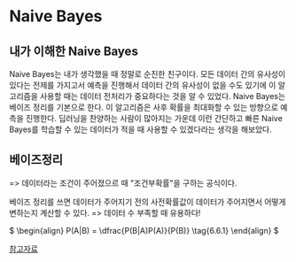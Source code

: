 # Naive Bayes

## 내가 이해한 Naive Bayes

Naive Bayes는 내가 생각했을 때 정말로 순진한 친구이다. 모든 데이터 간의 유사성이 있다는 전제를 가지고서 예측을 진행해서 데이터 간의 유사성이 없을 수도 있기에 이 알고리즘을 사용할 때는 데이터 전처리가 중요하다는 것을 알 수 있었다. Naive Bayes는 베이즈 정리를 기본으로 한다. 이 알고리즘은 사후 확률을 최대화할 수 있는 방향으로 예측을 진행한다. 딥러닝을 찬양하는 사람이 많아지는 가운데 이런 간단하고 빠른 Naive Bayes를 학습할 수 있는 데이터가 적을 때 사용할 수 있겠다라는 생각을 해보았다.

## 베이즈정리

=> 데이터라는 조건이 주어졌으르 때 "조건부확률"을 구하는 공식이다.

베이즈 정리를 쓰면 데이터가 주어지기 전의 사전확률값이 데이터가 주어지면서 어떻게 변하는지 계산할 수 있다.
=> 데이터 수 부족할 때 유용하다!

$
\begin{align}
P(A|B) = \dfrac{P(B|A)P(A)}{P(B)} 
\tag{6.6.1}
\end{align}
$

[참고자료](https://datascienceschool.net/02%20mathematics/06.06%20%EB%B2%A0%EC%9D%B4%EC%A6%88%20%EC%A0%95%EB%A6%AC.html)
